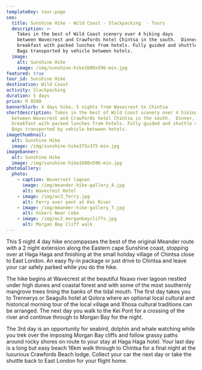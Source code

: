 ```yaml
---
templateKey: tour-page
seo:
  title: Sunshine Hike · Wild Coast · Slackpacking  · Tours
  description: >-
    Takes in the best of Wild Coast scenery over 4 hiking days
    between Wavecrest and Crawfords hotel Chintsa in the south.  Dinner, bed and
    breakfast with packed lunches from hotels. Fully guided and shuttle service.
    Bags transported by vehicle between hotels.
  image:
    alt: Sunshine Hike
    image: /img/sunshine-hike1600x596-min.jpg
featured: true
tour_id: Sunshine Hike
destination: Wild Coast
activity: Slackpacking
duration: 5 days
price: R 8500
bannerblurb: 4 days hike, 5 nights from Wavecrest to Chintsa
shortdescription: Takes in the best of Wild Coast scenery over 4 hiking days
  between Wavecrest and Crawfords hotel Chintsa in the south.  Dinner, bed and
  breakfast with packed lunches from hotels. Fully guided and shuttle service.
  Bags transported by vehicle between hotels.
imagethumbnail:
  alt: Sunshine Hike
  image: /img/sunshine-hike375x375-min.jpg
imagebanner:
  alt: Sunshine Hike
  image: /img/sunshine-hike1600x596-min.jpg
photoGallery:
  photo:
    - caption: Wavecrest lagoon
      image: /img/meander-hike-gallery_4.jpg
      alt: Wavecrest Hotel
    - image: /img/wc3_ferry.jpg
      alt: Ferry over pont at Kei River
    - image: /img/meander-hike-gallery_7.jpg
      alt: Hikers Near Cebe
    - image: /img/wc2_morganbaycliffs.jpg
      alt: Morgan Bay Cliff walk
---
```


This 5 night 4 day hike encompasses the best of the original Meander route with a 2 night extension along the Eastern cape Sunshine coast, stopping over at Haga Haga and finishing at the small holiday village of Chintsa close to East London. An easy fly-in package or just drive to Chintsa and leave your car safely parked while you do the hike.

The hike begins at Wavecrest at the beautiful Nxaxo river lagoon nestled under high dunes and coastal forest and with some of the most southernly mangrove trees lining the banks of the tidal mouth. The first day takes you to Trennerys or Seagulls hotel at Qolora where an optional local cultural and historical morning tour of the local village and Xhosa cultural traditions can be arranged. The next day you walk to the Kei Pont for a crossing of the river and continue through to Morgan Bay for the night.

The 3rd day is an opportunity for seabird, dolphin and whale watching while you trek over the imposing Morgan Bay cliffs and follow grassy paths around rocky shores on route to your stay at Haga Haga hotel. Your last day is a long but easy beach 16km walk through to Chintsa for a final night at the luxurious Crawfords Beach lodge. Collect your car the next day or take the shuttle back to East London for your flight home.
